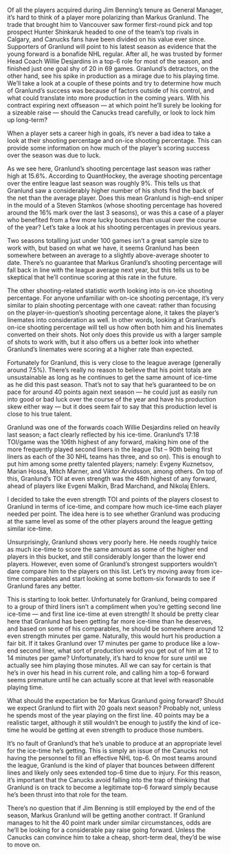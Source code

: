Of all the players acquired during Jim Benning’s tenure as General Manager, it’s hard to think of a player more polarizing than Markus Granlund. The trade that brought him to Vancouver saw former first-round pick and top prospect Hunter Shinkaruk headed to one of the team’s top rivals in Calgary, and Canucks fans have been divided on his value ever since. Supporters of Granlund will point to his latest season as evidence that the young forward is a bonafide NHL regular. After all, he was trusted by former Head Coach Willie Desjardins in a top-6 role for most of the season, and finished just one goal shy of 20 in 69 games. Granlund’s detractors, on the other hand, see his spike in production as a mirage due to his playing time. We’ll take a look at a couple of these points and try to determine how much of Granlund’s success was because of factors outside of his control, and what could translate into more production in the coming years. With his contract expiring next offseason — at which point he’ll surely be looking for a sizeable raise — should the Canucks tread carefully, or look to lock him up long-term?

When a player sets a career high in goals, it’s never a bad idea to take a look at their shooting percentage and on-ice shooting percentage. This can provide some information on how much of the player’s scoring success over the season was due to luck.

As we see here, Granlund’s shooting percentage last season was rather high at 15.6%. According to QuantHockey, the average shooting percentage over the entire league last season was roughly 9%. This tells us that Granlund saw a considerably higher number of his shots find the back of the net than the average player. Does this mean Granlund is high-end sniper in the mould of a Steven Stamkos (whose shooting percentage has hovered around the 16% mark over the last 3 seasons), or was this a case of a player who benefited from a few more lucky bounces than usual over the course of the year? Let’s take a look at his shooting percentages in previous years.

Two seasons totalling just under 100 games isn’t a great sample size to work with, but based on what we have, it seems Granlund has been somewhere between an average to a slightly above-average shooter to date. There’s no guarantee that Markus Granlund’s shooting percentage will fall back in line with the league average next year, but this tells us to be skeptical that he’ll continue scoring at this rate in the future.

The other shooting-related statistic worth looking into is on-ice shooting percentage. For anyone unfamiliar with on-ice shooting percentage, it’s very similar to plain shooting percentage with one caveat: rather than focusing on the player-in-question’s shooting percentage alone, it takes the player’s linemates into consideration as well. In other words, looking at Granlund’s on-ice shooting percentage will tell us how often both him and his linemates converted on their shots. Not only does this provide us with a larger sample of shots to work with, but it also offers us a better look into whether Granlund’s linemates were scoring at a higher rate than expected.

Fortunately for Granlund, this is very close to the league average (generally around 7.5%). There’s really no reason to believe that his point totals are unsustainable as long as he continues to get the same amount of ice-time as he did this past season. That’s not to say that he’s guaranteed to be on pace for around 40 points again next season — he could just as easily run into good or bad luck over the course of the year and have his production skew either way — but it does seem fair to say that this production level is close to his true talent.

Granlund was one of the forwards coach Willie Desjardins relied on heavily last season; a fact clearly reflected by his ice-time. Granlund’s 17:18 TOI/game was the 106th highest of any forward, making him one of the more frequently played second liners in the league (1st – 90th being first liners as each of the 30 NHL teams has three, and so on). This is enough to put him among some pretty talented players; namely: Evgeny Kuznetsov, Marian Hossa, Mitch Marner, and Viktor Arvidsson, among others. On top of this, Granlund’s TOI at even strength was the 46th highest of any forward, ahead of players like Evgeni Malkin, Brad Marchand, and Nikolaj Ehlers.

I decided to take the even strength TOI and points of the players closest to Granlund in terms of ice-time, and compare how much ice-time each player needed per point. The idea here is to see whether Granlund was producing at the same level as some of the other players around the league getting similar ice-time.

Unsurprisingly, Granlund shows very poorly here. He needs roughly twice as much ice-time to score the same amount as some of the higher end players in this bucket, and still considerably longer than the lower end players. However, even some of Granlund’s strongest supporters wouldn’t dare compare him to the players on this list. Let’s try moving away from ice-time comparables and start looking at some bottom-six forwards to see if Granlund fares any better.

This is starting to look better. Unfortunately for Granlund, being compared to a group of third liners isn’t a compliment when you’re getting second line ice-time — and first line ice-time at even strength! It should be pretty clear here that Granlund has been getting far more ice-time than he deserves, and based on some of his comparables, he should be somewhere around 12 even strength minutes per game. Naturally, this would hurt his production a fair bit. If it takes Granlund over 17 minutes per game to produce like a low-end second liner, what sort of production would you get out of him at 12 to 14 minutes per game? Unfortunately, it’s hard to know for sure until we actually see him playing those minutes. All we can say for certain is that he’s in over his head in his current role, and calling him a top-6 forward seems premature until he can actually score at that level with reasonable playing time.

What should the expectation be for Markus Granlund going forward? Should we expect Granlund to flirt with 20 goals next season? Probably not, unless he spends most of the year playing on the first line. 40 points may be a realistic target, although it still wouldn’t be enough to justify the kind of ice-time he would be getting at even strength to produce those numbers.

It’s no fault of Granlund’s that he’s unable to produce at an appropriate level for the ice-time he’s getting. This is simply an issue of the Canucks not having the personnel to fill an effective NHL top-6. On most teams around the league, Granlund is the kind of player that bounces between different lines and likely only sees extended top-6 time due to injury. For this reason, it’s important that the Canucks avoid falling into the trap of thinking that Granlund is on track to become a legitimate top-6 forward simply because he’s been thrust into that role for the team.

There’s no question that if Jim Benning is still employed by the end of the season, Markus Granlund will be getting another contract. If Granlund manages to hit the 40 point mark under similar circumstances, odds are he’ll be looking for a considerable pay raise going forward. Unless the Canucks can convince him to take a cheap, short-term deal, they’d be wise to move on.